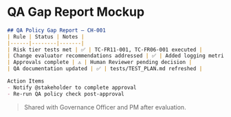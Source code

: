 # QA Gap Report Mockup

```markdown
## QA Policy Gap Report — CH-001
| Rule | Status | Notes |
|------|--------|-------|
| Risk tier tests met | ✅ | TC-FR11-001, TC-FR06-001 executed |
| Change evaluator recommendations addressed | ✅ | Added logging metrics section |
| Approvals complete | ⚠️ | Human Reviewer pending decision |
| QA documentation updated | ✅ | tests/TEST_PLAN.md refreshed |

Action Items
- Notify @stakeholder to complete approval
- Re-run QA policy check post-approval
```

> Shared with Governance Officer and PM after evaluation.
